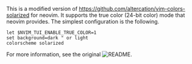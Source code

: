 This is a modified version of
https://github.com/altercation/vim-colors-solarized for neovim. It supports the
true color (24-bit color) mode that neovim provides. The simplest configuration
is the following.

    let $NVIM_TUI_ENABLE_TRUE_COLOR=1
    set background=dark " or light
    colorscheme solarized

For more information, see the original
![README](https://github.com/altercation/vim-colors-solarized/blob/master/README.mkd).


